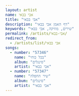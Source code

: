 ```yaml
---
layout: artist
name: אבי בבאי
title: "אבי בבאי"
description: "דף האמן אבי בבאי"
keywords: "שירים, מוזיקה, אבי בבאי"
permalink: /artists/אבי-בבאי/
redirect_from:
  - /artists/list/אבי בבאי
songs:
  - number: "57346"
    name: "בכל כוחי"
    album: "סינגלים"
    artist: "אבי בבאי"
  - number: "57347"
    name: "שיר החפלה"
    album: "סינגלים"
    artist: "אבי בבאי"
---
```

